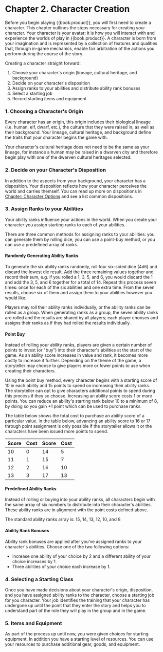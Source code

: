 # Chapter 2. Character Creation

Before you begin playing {{book.product}}, you will first need to create a
character. This chapter outlines the steps necessary for creating your
character. Your character is your avatar; it is how you will interact with and
experience the worlds of play in {{book.product}}. A character is born from your
imagination and is represented by a collection of features and qualities that,
through in-game mechanics, enable fair arbitration of the actions you perform
during the course of the story.

Creating a character straight forward:

1. Choose your character's origin (lineage, cultural heritage, and background)
2. Decide on your character's disposition
3. Assign ranks to your abilities and distribute ability rank bonuses
4. Select a starting job
5. Record starting items and equipment

### 1. Choosing a Character's Origin
Every character has an origin, this origin includes their biological lineage
(i.e. human, elf, dwarf, etc.), the culture that they were raised in, as well as
their background. Your lineage, cultural heritage, and background define the
traits that your character begins the game with.

Your character's cultural heritage does not need to be the same as your lineage,
for instance a human may be raised in a dwarven city and therefore begin play
with one of the dwarven cultural heritages selected.

### 2. Decide on your Character's Disposition
In addition to the aspects from your background, your character has a
disposition. Your disposition reflects how your character perceives the world
and carries themself. You can read up more on dispositions in
[Chapter: Character Options](./05-CharacterOptions.md) and see a list common
dispositions.

### 3. Assign Ranks to your Abilities
Your ability ranks influence your actions in the world. When you create your
character you assign starting ranks to each of your abilities.

There are three common methods for assigning ranks to your abilities: you can
generate them by rolling dice, you can use a point-buy method, or you can use a
predefined array of ranks.

#### Randomly Generating Ability Ranks
To generate the six ability ranks randomly, roll four six-sided dice (4d6) and
discard the lowest die result. Add the three remaining values together and
record their sum, e.g. if you rolled a 1, 3, 5, and 6, you would discard the 1
and add the 3, 5, and 6 together for a total of 14. Repeat this process seven
times: once for each of the six abilities and one extra time. From the seven
results, choose six of them and assign them to your abilities however you would
like.

Players may roll their ability ranks individually, or the ability ranks can be
rolled as a group. When generating ranks as a group, the seven ability ranks
are rolled and the results are shared by all players; each player chooses and
assigns their ranks as if they had rolled the results individually.

#### Point Buy
Instead of rolling your ability ranks, players are given a certain number of
points to invest (or "buy") into their character's abilities at the start
of the game. As an ability score increases in value and rank, it becomes more
costly to increase it further. Depending on the theme of the game, a storyteller
may choose to give players more or fewer points to use when creating their
characters.

Using the point buy method, every character begins with a starting score of 10
in each ability and 15 points to spend on increasing their ability ranks. The
storyteller can opt to give characters additional points to spend during this
process if they so choose. Increasing an ability score costs 1 or more points.
You can reduce an ability's starting rank below 10 to a minimum of 8, by doing
so you gain +1 point which can be used to purchase ranks.

The table below shows the total cost to purchase an ability score of a
particular value. In the table below, advancing an ability score to 16 or 17
through point assignment is only possible if the storyteller allows it or the
characters have been issued more points to spend.

| Score | Cost | Score | Cost |
|-------|------|-------|------|
| 10    | 0    | 14    | 5    |
| 11    | 1    | 15    | 7    |
| 12    | 2    | 16    | 10   |
| 13    | 3    | 17    | 13   |

#### Predefined Ability Ranks
Instead of rolling or buying into your ability ranks, all characters
begin with the same array of six numbers to distribute into their character's
abilities. These ability ranks are in alignment with the point costs defined
above.

The standard ability ranks array is: 15, 14, 13, 12, 10, and 8

#### Ability Rank Bonuses
Ability rank bonuses are applied after you've assigned ranks to your character's
abilities. Choose one of the two following options:

- Increase one ability of your choice by 2 and a different ability of your
  choice increases by 1.
- Three abilities of your choice each increase by 1.

### 4. Selecting a Starting Class
Once you have made decisions about your character's origin, disposition, and you
have assigned ability ranks to the character, choose a starting job for you
character. Your job identifies the training that your character has undergone up
until the point that they enter the story and helps you to understand part of
the role they will play in the group and in the game.

### 5. Items and Equipment
As part of the process up until now, you were given choices for starting
equipment. In addition you have a starting level of resources. You can use your
resources to purchase additional gear, goods, and equipment.
